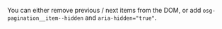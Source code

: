 You can either remove previous / next items from the DOM, or add `osg-pagination__item--hidden` and `aria-hidden="true"`.
